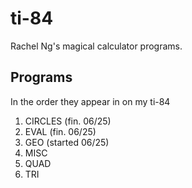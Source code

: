 # ti-84

Rachel Ng's magical calculator programs.  

## Programs 
In the order they appear in on my ti-84

1. CIRCLES (fin. 06/25)
2. EVAL (fin. 06/25)
3. GEO (started 06/25)
4. MISC
5. QUAD
6. TRI

